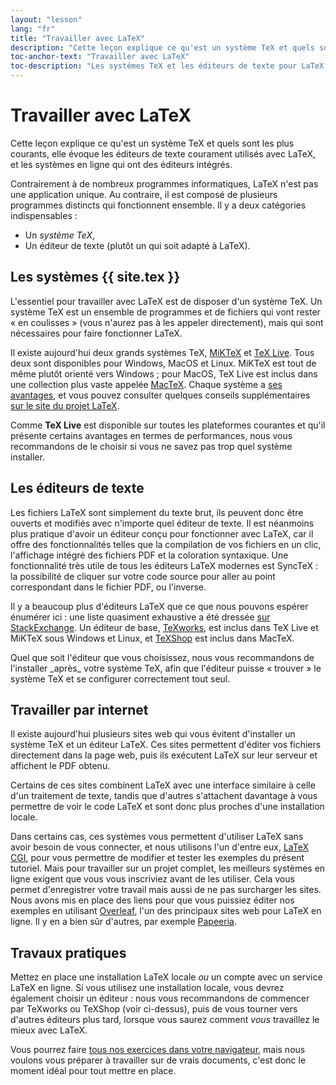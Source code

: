 ```yaml
---
layout: "lesson"
lang: "fr"
title: "Travailler avec LaTeX"
description: "Cette leçon explique ce qu'est un système TeX et quels sont les plus courants, elle évoque les éditeurs de texte courament utilisés avec LaTeX, et les systèmes en ligne qui ont des éditeurs intégrés."
toc-anchor-text: "Travailler avec LaTeX"
toc-description: "Les systèmes TeX et les éditeurs de texte pour LaTeX."
---
```


# Travailler avec LaTeX

<span class="summary">Cette leçon explique ce qu'est un système TeX et quels sont les plus courants, elle évoque les éditeurs de texte courament utilisés avec LaTeX, et les systèmes en ligne qui ont des éditeurs intégrés.</span>

Contrairement à de nombreux programmes informatiques, LaTeX n'est pas une
application unique. Au contraire, il est composé de plusieurs programmes
distincts qui fonctionnent ensemble. Il y a deux catégories indispensables :

- Un _système TeX_,
- Un éditeur de texte (plutôt un qui soit adapté à LaTeX).


## Les systèmes {{ site.tex }}

L'essentiel pour travailler avec LaTeX est de disposer d'un système TeX. Un
système TeX est un ensemble de programmes et de fichiers qui vont rester
« en coulisses » (vous n'aurez pas à les appeler directement), mais qui sont
nécessaires pour faire fonctionner LaTeX.

Il existe aujourd'hui deux grands systèmes TeX, [MiKTeX](https://www.miktex.org)
et [TeX Live](https://tug.org/texlive). Tous deux sont disponibles pour Windows,
MacOS et Linux. MiKTeX est tout de même plutôt orienté vers Windows ; pour
MacOS, TeX Live est inclus dans une collection plus vaste appelée
[MacTeX](http://www.tug.org/mactex/). Chaque système a
[ses avantages](https://tex.stackexchange.com/questions/20036), et vous pouvez
consulter quelques conseils supplémentaires
[sur le site du projet LaTeX](https://www.latex-project.org/get/).

Comme **TeX Live** est disponible sur toutes les plateformes courantes et qu'il
présente certains avantages en termes de performances, nous vous recommandons
de le choisir si vous ne savez pas trop quel système installer.


## Les éditeurs de texte

Les fichiers LaTeX sont simplement du texte brut, ils peuvent donc être ouverts
et modifiés avec n'importe quel éditeur de texte. Il est néanmoins plus pratique
d'avoir un éditeur conçu pour fonctionner avec LaTeX, car il offre des
fonctionnalités telles que la compilation de vos fichiers en un clic,
l'affichage intégré des fichiers PDF et la coloration syntaxique. Une
fonctionnalité très utile de tous les éditeurs LaTeX modernes est SyncTeX :
la possibilité de cliquer sur votre code source pour aller au point correspondant
dans le fichier PDF, ou l'inverse.

Il y a beaucoup plus d'éditeurs LaTeX que ce que nous pouvons espérer énumérer ici :
une liste quasiment exhaustive a été dressée
[sur StackExchange](https://tex.stackexchange.com/questions/339/latex-editors-ides).
Un éditeur de base, [TeXworks](https://tug.org/texworks), est inclus dans
TeX Live et MiKTeX sous Windows et Linux, et
[TeXShop](https://pages.uoregon.edu/koch/texshop/) est inclus dans MacTeX.


<p class="hint">Quel que soit l'éditeur que vous choisissez, nous vous recommandons de
l'installer _après_ votre système TeX, afin que l'éditeur puisse « trouver » le
système TeX et se configurer correctement tout seul.</p>



## Travailler par internet

Il existe aujourd'hui plusieurs sites web qui vous évitent d'installer un
système TeX et un éditeur LaTeX. Ces sites permettent d'éditer vos fichiers
directement dans la page web, puis ils exécutent LaTeX sur leur serveur et
affichent le PDF obtenu.

Certains de ces sites combinent LaTeX avec une interface similaire à celle d'un
traitement de texte, tandis que d'autres s'attachent davantage à vous permettre
de voir le code LaTeX et sont donc plus proches d'une installation locale.

Dans certains cas, ces systèmes vous permettent d'utiliser LaTeX sans avoir
besoin de vous connecter, et nous utilisons l'un d'entre eux,
[LaTeX CGI](https://latexcgi.xyz), pour vous permettre de modifier et tester les
exemples du présent tutoriel. Mais pour travailler sur un projet complet, les
meilleurs systèmes en ligne exigent que vous vous inscriviez avant de les
utiliser. Cela vous permet d'enregistrer votre travail mais aussi de ne pas
surcharger les sites. Nous avons mis en place des liens pour que vous puissiez
éditer nos exemples en utilisant [Overleaf](https://www.overleaf.com), l'un des
principaux sites web pour LaTeX en ligne. Il y en a bien sûr d'autres, par
exemple [Papeeria](https://papeeria.com/).


## Travaux pratiques

Mettez en place une installation LaTeX locale _ou_ un compte avec un service
LaTeX en ligne. Si vous utilisez une installation locale, vous devrez également
choisir un éditeur : nous vous recommandons de commencer par TeXworks ou
TeXShop (voir ci-dessus), puis de vous tourner vers d'autres éditeurs plus
tard, lorsque vous saurez comment _vous_ travaillez le mieux avec LaTeX.

Vous pourrez faire [tous nos exercices dans votre navigateur](help.md), mais
nous voulons vous préparer à travailler sur de vrais documents, c'est donc le
moment idéal pour tout mettre en place.
